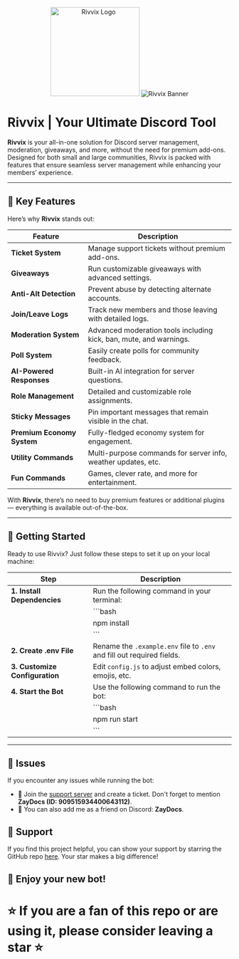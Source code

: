 <!-- Rivvix Logo and Banner -->
<p align="center">
  <img src="https://i.imgur.com/t6LlBb0.png" alt="Rivvix Logo" width="200px"/>
  <img src="https://i.imgur.com/ZVSHesQ.png" alt="Rivvix Banner"/>
</p>

# Rivvix | Your Ultimate Discord Tool

**Rivvix** is your all-in-one solution for Discord server management, moderation, giveaways, and more, without the need for premium add-ons. Designed for both small and large communities, Rivvix is packed with features that ensure seamless server management while enhancing your members’ experience.

---

## 🎯 Key Features

Here’s why **Rivvix** stands out:

| Feature                  | Description                                                            |
|--------------------------|------------------------------------------------------------------------|
| **Ticket System**        | Manage support tickets without premium add-ons.                        |
| **Giveaways**            | Run customizable giveaways with advanced settings.                     |
| **Anti-Alt Detection**   | Prevent abuse by detecting alternate accounts.                         |
| **Join/Leave Logs**      | Track new members and those leaving with detailed logs.               |
| **Moderation System**     | Advanced moderation tools including kick, ban, mute, and warnings.   |
| **Poll System**          | Easily create polls for community feedback.                           |
| **AI-Powered Responses**  | Built-in AI integration for server questions.                        |
| **Role Management**      | Detailed and customizable role assignments.                          |
| **Sticky Messages**      | Pin important messages that remain visible in the chat.              |
| **Premium Economy System**| Fully-fledged economy system for engagement.                          |
| **Utility Commands**     | Multi-purpose commands for server info, weather updates, etc.        |
| **Fun Commands**         | Games, clever rate, and more for entertainment.                      |

With **Rivvix**, there’s no need to buy premium features or additional plugins — everything is available out-of-the-box.

---

## 🚀 Getting Started

Ready to use Rivvix? Just follow these steps to set it up on your local machine:

| Step                   | Description                                                              |
|------------------------|--------------------------------------------------------------------------|
| **1. Install Dependencies** | Run the following command in your terminal:                              |
|                        | ```bash                                                                  |
|                        | npm install                                                              |
|                        | ```                                                                      |
| **2. Create .env File** | Rename the `.example.env` file to `.env` and fill out required fields. |
| **3. Customize Configuration** | Edit `config.js` to adjust embed colors, emojis, etc.               |
| **4. Start the Bot**   | Use the following command to run the bot:                                |
|                        | ```bash                                                                  |
|                        | npm run start                                                             |
|                        | ```                                                                      |

---

## 🐛 Issues

If you encounter any issues while running the bot:

- 🎫 Join the [support server](https://rivvix.blossomguard.ca/support) and create a ticket. Don't forget to mention **ZayDocs (ID: 909515934400643112)**.
- 🤝 You can also add me as a friend on Discord: **ZayDocs**.

## 💖 Support

If you find this project helpful, you can show your support by starring the GitHub repo [here](https://github.com/P38GRIM/Rivvix). Your star makes a big difference!

## 🎈 Enjoy your new bot!

# ⭐ If you are a fan of this repo or are using it, please consider leaving a star ⭐
